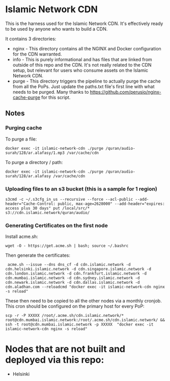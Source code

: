 # Islamic Network CDN

This is the harness used for the Islamic Network CDN. It's effectively ready to be used by anyone who wants to build a CDN.

It contains 3 directories:

* nginx - This directory contains all the NGINX and Docker configuration for the CDN
warranted.
* info - This is purely informational and has files that are linked from outside of this repo and the CDN. It's not really related to the CDN setup, 
but relevant for users who consume assets on the Islamic Network CDN.
* purge - This directory triggers the pipeline to actually purge the cache from all the PoPs. Just update the paths.txt file's first line with what needs to be purged.
Many thanks to https://github.com/perusio/nginx-cache-purge for this script.

## Notes

### Purging cache

To purge a file:

```
docker exec -it islamic-network-cdn ./purge /quran/audio-surah/128/ar.alafasy/1.mp3 /var/cache/cdn
```

To purge a directory / path:

```
docker exec -it islamic-network-cdn ./purge /quran/audio-surah/128/ar.alafasy /var/cache/cdn
```



### Uploading files to an s3 bucket  (this is a sample for 1 region)
```
s3cmd -c ~/.s3cfg_in_us --recursive --force --acl-public --add-header="Cache-Control: public, max-age=2628000" --add-header="expires: access plus 30 days" put /local/src/* s3://cdn.islamic.network/quran/audio/
```

### Generating Certificates on the first node

Install acme.sh:

```
wget -O - https://get.acme.sh | bash; source ~/.bashrc
```

Then generate the certificates:

```
 acme.sh --issue --dns dns_cf -d cdn.islamic.network -d cdn.helsinki.islamic.network -d cdn.singapore.islamic.network -d cdn.london.islamic.network -d cdn.frankfurt.islamic.network -d cdn.mumbai.islamic.network -d cdn.sydney.islamic.network -d cdn.newark.islamic.network -d cdn.dallas.islamic.network -d cdn.aladhan.com --reloadcmd "docker exec -it islamic-network-cdn nginx -s reload"
```

These then need to be copied to all the other nodes via a monthly cronjob. This cron should be configured on the primary host for every PoP:

```
scp -r -P XXXXX /root/.acme.sh/cdn.islamic.network/* root@cdn.mumbai.islamic.network:/root/.acme.sh/cdn.islamic.network/ && ssh -t root@cdn.mumbai.islamic.network -p XXXXX  "docker exec -it islamic-network-cdn nginx -s reload"
```

# Nodes that are not built and deployed via this repo:

* Helsinki
